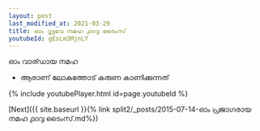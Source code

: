 ```yaml
---
layout: post
last_modified_at: 2021-03-29
title: ഓം റൂട്ടവേ നമഹ ൧൦൮ ടൈംസ്
youtubeId: gEsLm3MjnLY
---
```

 
 
 ഓം വാര്ഡായ നമഹ 
 
 -  ആരാണ് ലോകത്തോട് കരുണ കാണിക്കുന്നത് 
 
  
 
  
 
 
 
 
 
 


{% include youtubePlayer.html id=page.youtubeId %}
 
[Next]({{ site.baseurl }}{% link  split2/_posts/2015-07-14-ഓം പ്രജാഗരായ നമഹ ൧൦൮ ടൈംസ്.md%})
 
